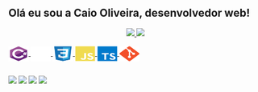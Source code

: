 ## Olá eu sou a Caio Oliveira, desenvolvedor web!
<div align="center">
  <a href="https://github.com/caiocesaroliveira">
  <img height="180em" src="https://github-readme-stats.vercel.app/api?username=caiocesaroliveira&show_icons=true&theme=dracula&include_all_commits=true&count_private=true"/>
  <img height="180em" src="https://github-readme-stats.vercel.app/api/top-langs/?username=caiocesaroliveira&layout=compact&langs_count=7&theme=dracula"/>
</div>
<div style="display: inline_block"><br>
  <img align="center" alt="Caio-Csharp" height="30" width="40" src="https://raw.githubusercontent.com/devicons/devicon/master/icons/csharp/csharp-original.svg">
  <img align="center" alt="Caio-SQL" height="30" width="40" src="https://raw.githubusercontent.com/devicons/devicon/master/icons/microsoftsqlserver/microsoftsqlserver-plain.svg" 
  style="filter: brightness(0) invert(1);"
  <img align="center" alt="Caio-HTML" height="30" width="40" src="https://raw.githubusercontent.com/devicons/devicon/master/icons/html5/html5-original.svg">
  <img align="center" alt="Caio-CSS" height="30" width="40" src="https://raw.githubusercontent.com/devicons/devicon/master/icons/css3/css3-original.svg">
  <img align="center" alt="Caio-Js" height="30" width="40" src="https://raw.githubusercontent.com/devicons/devicon/master/icons/javascript/javascript-plain.svg">
  <img align="center" alt="Caio-Ts" height="30" width="40" src="https://raw.githubusercontent.com/devicons/devicon/master/icons/typescript/typescript-plain.svg">
  <img align="center" alt="Caio-Gir" height="30" width="40" src="https://raw.githubusercontent.com/devicons/devicon/master/icons/git/git-plain.svg">
  
</div>
  
  ##
 
<div> 
  <a href="https://instagram.com/_caio.cesar.oliveira" target="_blank"><img src="https://img.shields.io/badge/-Instagram-%23E4405F?style=for-the-badge&logo=instagram&logoColor=white" target="_blank"></a>
  <a href="https://discord.com/channels/Caio%20C%C3%A9sar#5677" target="_blank"><img src="https://img.shields.io/badge/Discord-7289DA?style=for-the-badge&logo=discord&logoColor=white" target="_blank"></a> 
  <a href="mailto:eucaiocesaroliveira@gmail.com"><img src="https://img.shields.io/badge/-Gmail-%23333?style=for-the-badge&logo=gmail&logoColor=white" target="_blank"></a>
  <a href="https://www.linkedin.com/in/caiocesaroliveira" target="_blank"><img src="https://img.shields.io/badge/-LinkedIn-%230077B5?style=for-the-badge&logo=linkedin&logoColor=white" target="_blank"></a> 
</div>
